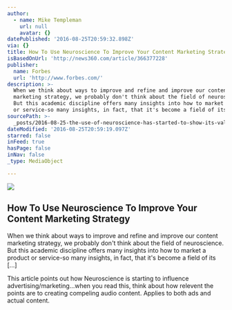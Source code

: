 ```yaml
---
author:
  - name: Mike Templeman
    url: null
    avatar: {}
datePublished: '2016-08-25T20:59:32.898Z'
via: {}
title: How To Use Neuroscience To Improve Your Content Marketing Strategy
isBasedOnUrl: 'http://news360.com/article/366377228'
publisher:
  name: Forbes
  url: 'http://www.forbes.com/'
description: >-
  When we think about ways to improve and refine and improve our content
  marketing strategy, we probably don't think about the field of neuroscience.
  But this academic discipline offers many insights into how to market a product
  or service-so many insights, in fact, that it's become a field of its [...]
sourcePath: >-
  _posts/2016-08-25-the-use-of-neuroscience-has-started-to-show-its-value-in-adv.md
dateModified: '2016-08-25T20:59:19.097Z'
starred: false
inFeed: true
hasPage: false
inNav: false
_type: MediaObject

---
```

<article style=""><img src="https://s3-us-west-2.amazonaws.com/the-grid-img/p/cdc2fa5d4d4b9830f7efaff867a9c7cdfdd7025d.jpg" /><h1>How To Use Neuroscience To Improve Your Content Marketing Strategy</h1><p>When we think about ways to improve and refine and improve our content marketing strategy, we probably don't think about the field of neuroscience. But this academic discipline offers many insights into how to market a product or service-so many insights, in fact, that it's become a field of its [...]</p></article>

This article points out how Neuroscience is starting to influence advertising/marketing...when you read this, think about how relevent the points are to creating compeling audio content. Applies to both ads and actual content.